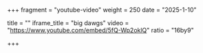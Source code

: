 +++
fragment = "youtube-video"
weight = 250
date = "2025-1-10"

title = ""
iframe_title = "big dawgs"
video = "https://www.youtube.com/embed/5fQ-Wp2oklQ"
ratio = "16by9"

+++
